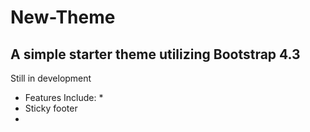 # New-Theme
## A simple starter theme utilizing Bootstrap 4.3

Still in development

* Features Include: *
* Sticky footer
*
